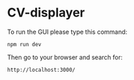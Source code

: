 # CV-displayer


To run the GUI please type this command:

`npm run dev`

Then go to your browser and search for:

`http://localhost:3000/`
